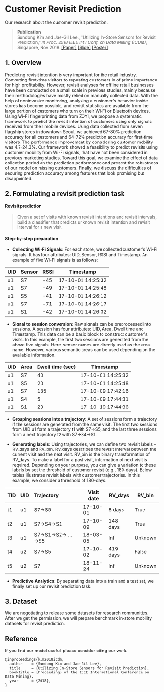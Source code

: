 # Customer Revisit Prediction 
Our research about the customer revisit prediction.

> __Publication__ </br>
> Sundong Kim and Jae-Gil Lee., "Utilizing In-Store Sensors for Revisit Prediction," *In Proc. 2018 IEEE Int'l Conf. on Data Mining (ICDM)*, Singapore, Nov 2018. [[Paper]](http://seondong.github.io/assets/papers/2018_ICDM_Revisit.pdf) [[Slide]](http://seondong.github.io/assets/papers/2018_ICDM_Revisit_slide.pdf) [[Poster]](http://seondong.github.io/assets/papers/2018_ICDM_Revisit_poster.pdf) 

## 1. Overview
Predicting revisit intention is very important for the retail industry. Converting first-time visitors to repeating customers is of prime importance for high profitability. However, revisit analyses for offline retail businesses have been conducted on a small scale in previous studies, mainly because their methodologies have mostly relied on manually collected data. With the help of noninvasive monitoring, analyzing a customer's behavior inside stores has become possible, and revisit statistics are available from the large portion of customers who turn on their Wi-Fi or Bluetooth devices. Using Wi-Fi fingerprinting data from ZOYI, we propose a systematic framework to predict the revisit intention of customers using only signals received from their mobile devices. Using data collected from seven flagship stores in downtown Seoul, we achieved 67-80\% prediction accuracy for all customers and 64-72\% prediction accuracy for first-time visitors. The performance improvement by considering customer mobility was 4.7-24.3\%. Our framework showed a feasibility to predict revisits using customer mobility from Wi-Fi signals, that have not been considered in previous marketing studies. Toward this goal, we examine the effect of data collection period on the prediction performance and present the robustness of our model on missing customers. Finally, we discuss the difficulties of securing prediction accuracy among features that look promising but disappointed.

## 2. Formulating a revisit prediction task
#### Revisit prediction

>  Given a set of visits with known revisit intentions and revisit intervals, build a classifier that predicts unknown revisit intention and revisit interval for a new visit.

#### Step-by-step preparation

* **Collecting Wi-Fi Signals**:  For each store, we collected customer's Wi-Fi signals. It has four attributes: UID, Sensor, RSSI and Timestamp. An example of five Wi-Fi signals is as follows:

| UID  | Sensor | RSSI | Timestamp         |
| ---- | ------ | ---- | ----------------- |
| u1   | S7     | -45  | 17-10-01 14:25:32 |
| u1   | S7     | -49  | 17-10-01 14:25:48 |
| u1   | S5     | -41  | 17-10-01 14:26:12 |
| u1   | S7     | -71  | 17-10-01 14:26:17 |
| u1   | S1     | -42  | 17-10-01 14:26:32 |

* **Signal to session conversion**: Raw signals can be preprocessed into sessions. A session has four attributes: UID, Area, Dwell time and Timestamp. This data can be a basic block to construct customer's visits. In this example, the first two sessions are generated from the above five signals. Here, sensor names are directly used as the area name. However, various semantic areas can be used depending on the available information.

| UID  | Area | Dwell time (sec) | Timestamp         |
| ---- | ---- | ---------------- | ----------------- |
| u1   | S7   | 40               | 17-10-01 14:25:32 |
| u1   | S5   | 20               | 17-10-01 14:25:48 |
| u1   | S7   | 135              | 17-10-09 17:42:16 |
| u1   | S4   | 5                | 17-10-09 17:44:31 |
| u1   | S1   | 20               | 17-10-19 17:44:36 |

* **Grouping sessions into a trajectory**: A set of sessions form a trajectory if the sessions are generated from the same visit.  The first two sessions from UID u1 form a trajectory t1 with S7→S5, and the last three sessions form a next trajectory t2 with S7→S4→S1.

* **Generating labels**: Using trajectories, we can define two revisit labels - RV_days and RV_bin. RV_days describes the revisit interval between the current visit and the next visit. RV_bin is the binary transformation of RV_days. To make a label for a past visit, information of next visit is required. Depending on your purpose, you can give a variation to these labels by set the threshold of customer revisit (e.g., 180-days). Below tables illustrates revisit labels with customer trajectories. In this example, we consider a threshold of 180-days.

| TID  | UID  | Trajectory        | Visit date | RV_days  | RV_bin  |
| ---- | ---- | :---------------- | ---------- | -------- | ------- |
| t1   | u1   | S7→S5             | 17-10-01   | 8 days   | True    |
| t2   | u1   | S7→S4→S1          | 17-10-09   | 148 days | True    |
| t3   | u1   | S7→S1→S2→ ... →S5 | 18-03-05   | Inf      | Unknown |
| t4   | u2   | S7→S5             | 17-10-02   | 419 days | False   |
| t5   | u2   | S7                | 18-11-24   | Inf      | Unknown |

* **Predictive Analytics**: By separating data into a train and a test set, we finally set up our revisit prediction task.

## 3. Dataset

We are negotiating to release some datasets for research communities.
After we get the permission, we will prepare benchmark in-store mobility datasets for revisit prediction. 

<!---
| Name                  | Store A  | Store B  |
| --------------------- | -------- | -------- |
| Collection length     | 360 days | 360 days |
| \# of sensors         | 14       | 11       |
| \# of unique visitors | 1,000    | 1,000    |
| Avg revisit rate      | 21.22%   | 32.98%   |

## 4. How to run

* Compile

  * Check parameters

    ```
        -i : the hdfs file/dir path for input data set.
        -o : the local file path to write the meta result of clustering (e.g., # of (sub-)cells, # of points for each cluster).
        -np : the total number of cpu cores or partitions which you want to set.
        -rho : the approximation parameter
        -dim : the number of dimensions.
        -minPts : the minimum number of neighbor points.
        -eps : the radius of a neighborhood.
    ```

* Preprocess

## 5. Tutorial

* We will upload some tutorials in \notebooks directory. 

  --->

## Reference 

If you find our model useful, please consider citing our work.

```
@inproceedings{kim2018icdm,
  author    = {Sundong Kim and Jae-Gil Lee},
  title     = {Utilizing In-Store Sensors for Revisit Prediction},
  booktitle = {Proceedings of the IEEE International Conference on Data Mining},
  year      = {2018},
}
```